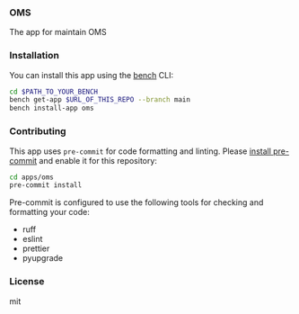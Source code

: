 ### OMS

The app for maintain OMS

### Installation

You can install this app using the [bench](https://github.com/frappe/bench) CLI:

```bash
cd $PATH_TO_YOUR_BENCH
bench get-app $URL_OF_THIS_REPO --branch main
bench install-app oms
```

### Contributing

This app uses `pre-commit` for code formatting and linting. Please [install pre-commit](https://pre-commit.com/#installation) and enable it for this repository:

```bash
cd apps/oms
pre-commit install
```

Pre-commit is configured to use the following tools for checking and formatting your code:

- ruff
- eslint
- prettier
- pyupgrade

### License

mit
